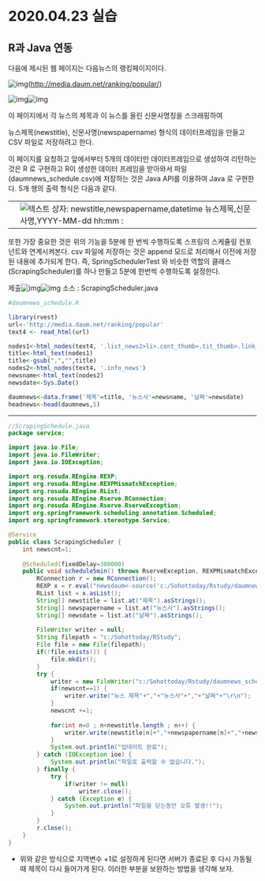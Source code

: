 # 2020.04.23 실습

## R과 Java 연동



다음에 제시된 웹 페이지는 다음뉴스의 랭킹페이지이다.

![img](file:///C:\Users\student\AppData\Local\Temp\msohtmlclip1\01\clip_image001.gif)(http://media.daum.net/ranking/popular/)

![img](file:///C:\Users\student\AppData\Local\Temp\msohtmlclip1\01\clip_image002.gif)![img](file:///C:\Users\student\AppData\Local\Temp\msohtmlclip1\01\clip_image004.jpg)

이 페이지에서 각 뉴스의 제목과 이 뉴스를 올린 신문사명칭을 스크래핑하여

뉴스제목(newstitle), 신문사명(newspapername) 형식의 데이터프레임을 만들고 CSV 파일로 저장하려고 한다. 

 

이 페이지를 요청하고 앞에서부터 5개의 데이터만 데이터프레임으로 생성하여 리턴하는 것은 R 로 구현하고 R이 생성한 데이터 프레임을 받아와서 파일(daumnews_schedule.csv)에 저장하는 것은 Java API를 이용하여 Java 로 구현한다. 5개 행의 출력 형식은 다음과 같다.

 

|      |                                                              |
| ---- | ------------------------------------------------------------ |
|      | ![텍스트 상자: newstitle,newspapername,datetime 뉴스제목,신문사명,YYYY-MM-dd hh:mm 		:  ](file:///C:\Users\student\AppData\Local\Temp\msohtmlclip1\01\clip_image005.gif) |



또한 가장 중요한 것은 위의 기능을 5분에 한 번씩 수행하도록 스프링의 스케쥴링 컨포넌트와 연계시켜본다. csv 파일에 저장하는 것은 append 모드로 처리해서 이전에 저장된 내용에 추가되게 한다. 즉, SpringSchedulerTest 와 비슷한 역할의 클래스(ScrapingScheduler)를 하나 만들고 5분에 한번씩 수행하도록 설정한다. 

 

제출![img](file:///C:\Users\student\AppData\Local\Temp\msohtmlclip1\01\clip_image006.gif)![img](file:///C:\Users\student\AppData\Local\Temp\msohtmlclip1\01\clip_image007.gif) 소스 : ScrapingScheduler.java



```R
#daumnews_schedule.R

library(rvest)
url<-'http://media.daum.net/ranking/popular'
text4 <- read_html(url)

nodes1<-html_nodes(text4, '.list_news2>li>.cont_thumb>.tit_thumb>.link_txt')
title<-html_text(nodes1)
title<-gsub(",","",title)
nodes2<-html_nodes(text4, '.info_news')
newsname<-html_text(nodes2)
newsdate<-Sys.Date()

daumnews<-data.frame('제목'=title, '뉴스사'=newsname, '날짜'=newsdate)
headnews<-head(daumnews,5)

```

---

```JAVA
//ScrapingSchedule.java
package service;

import java.io.File;
import java.io.FileWriter;
import java.io.IOException;

import org.rosuda.REngine.REXP;
import org.rosuda.REngine.REXPMismatchException;
import org.rosuda.REngine.RList;
import org.rosuda.REngine.Rserve.RConnection;
import org.rosuda.REngine.Rserve.RserveException;
import org.springframework.scheduling.annotation.Scheduled;
import org.springframework.stereotype.Service;

@Service
public class ScrapingScheduler {
    int newscnt=1;
    
    @Scheduled(fixedDelay=300000)
    public void schedule5min() throws RserveException, REXPMismatchException {
        RConnection r = new RConnection();
        REXP x = r.eval("newsdaum<-source('c:/Sohottoday/Rstudy/daumnews_sechedule.R',encoding='UTF-8'); newsdaum$value");
        RList list = x.asList();
        String[] newstitle = list.at("제목").asStrings();
        String[] newspapername = list.at("뉴스사").asStrings();
        String[] newsdate = list.at("날짜").asStrings();
        
        FileWriter writer = null;
        String filepath = "c:/Sohottoday/RStudy";
        File file = new File(filepath);
        if(!file.exists()) {
            file.mkdir();
        }
        try {
            writer = new FileWriter("c:/Sohottoday/Rstudy/daumnews_schedule.csv",true);
            if(newscnt==1) {
                writer.write("뉴스 제목"+","+"뉴스사"+","+"날짜"+"\r\n");
            }
            newscnt +=1;
            
            for(int n=0 ; n<newstitle.length ; n++) {
                writer.write(newstitle[n]+","+newspapername[n]+","+newsdate[n]+"\r\n");
            }
            System.out.println("업데이트 완료");
        } catch (IOException ioe) {
            System.out.println("파일로 출력할 수 없습니다.");
        } finally {
            try {
                if(writer != null)
                    writer.close();
            } catch (Exception e) {
                System.out.println("파일을 닫는동안 오류 발생!!");
            }
        }
        r.close();
    }
}

```

- 위와 같은 방식으로 지역변수 +1로 설정하게 된다면 서버가 종료된 후 다시 가동될때 제목이 다시 들어가게 된다.  이러한 부분을 보완하는 방법을 생각해 보자.

